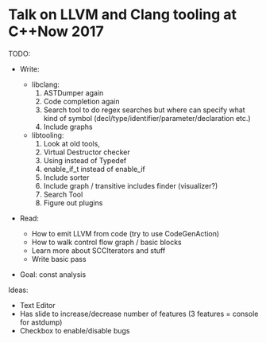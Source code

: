 # Talk on LLVM and Clang tooling at C++Now 2017

TODO:

- Write:
  * libclang:
    1. ASTDumper again
    2. Code completion again
    3. Search tool to do regex searches but where can specify what kind of symbol (decl/type/identifier/parameter/declaration etc.)
    4. Include graphs
  * libtooling:
    1. Look at old tools,
    2. Virtual Destructor checker
    3. Using instead of Typedef
    4. enable_if_t instead of enable_if
    5. Include sorter
    6. Include graph / transitive includes finder (visualizer?)
    7. Search Tool
    8. Figure out plugins

- Read:
  * How to emit LLVM from code (try to use CodeGenAction)
  * How to walk control flow graph / basic blocks
  * Learn more about SCCIterators and stuff
  * Write basic pass

- Goal: const analysis



Ideas:

- Text Editor
- Has slide to increase/decrease number of features (3 features = console for astdump)
- Checkbox to enable/disable bugs
